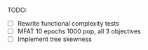 TODO:
- [ ] Rewrite functional complexity tests
- [ ] MFAT 10 epochs 1000 pop, all 3 objectives
- [ ] Implement tree skewness
